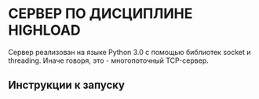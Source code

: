 <h1>СЕРВЕР ПО ДИСЦИПЛИНЕ HIGHLOAD</h1>
<p>Сервер реализован на языке Python 3.0 с помощью библиотек socket и threading. Иначе говоря, это - многопоточный TCP-сервер.</p>
<h2>Инструкции к запуску</h2>
